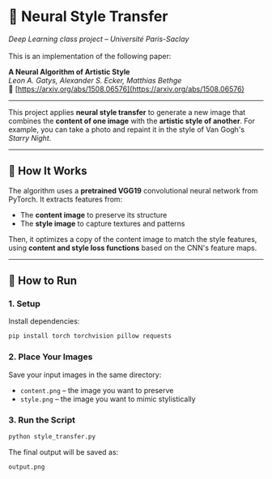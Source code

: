 
# 🎨 Neural Style Transfer

*Deep Learning class project – Université Paris-Saclay* <br><br>
This is an implementation of the following paper:

**A Neural Algorithm of Artistic Style**  
*Leon A. Gatys, Alexander S. Ecker, Matthias Bethge*  
📄 [https://arxiv.org/abs/1508.06576](https://arxiv.org/abs/1508.06576)

---

This project applies **neural style transfer** to generate a new image that combines the **content of one image** with the **artistic style of another**. For example, you can take a photo and repaint it in the style of Van Gogh's *Starry Night*.

---

## 🧠 How It Works

The algorithm uses a **pretrained VGG19** convolutional neural network from PyTorch. It extracts features from:

- The **content image** to preserve its structure
- The **style image** to capture textures and patterns

Then, it optimizes a copy of the content image to match the style features, using **content and style loss functions** based on the CNN's feature maps.

---

## 🚀 How to Run

### 1. Setup

Install dependencies:
```bash
pip install torch torchvision pillow requests
```

### 2. Place Your Images

Save your input images in the same directory:
- `content.png` – the image you want to preserve
- `style.png` – the image you want to mimic stylistically

### 3. Run the Script

```bash
python style_transfer.py
```

The final output will be saved as:
```
output.png
```


